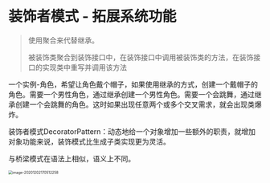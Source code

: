 # 装饰者模式	-	拓展系统功能

>使用聚合来代替继承。
>
>被装饰类聚合到装饰接口中，在装饰接口中调用被装饰类的方法，在装饰接口的实现类中重写并调用该方法

一个实例-角色，希望让角色戴个帽子，如果使用继承的方式，创建一个戴帽子的角色。需要一个男性角色，通过继承创建一个男性角色。需要一个会跳舞，通过继承创建一个会跳舞的角色。这时如果出现任意两个或多个交叉需求，就会出现类爆炸。

装饰者模式DecoratorPattern：动态地给一个对象增加一些额外的职责，就增加对象功能来说，装饰模式比生成子类实现更为灵活。

与桥梁模式在语法上相似，语义上不同。



<img src="/Users/cty/Library/Application Support/typora-user-images/image-20201202170512258.png" alt="image-20201202170512258" style="zoom:50%;" />

